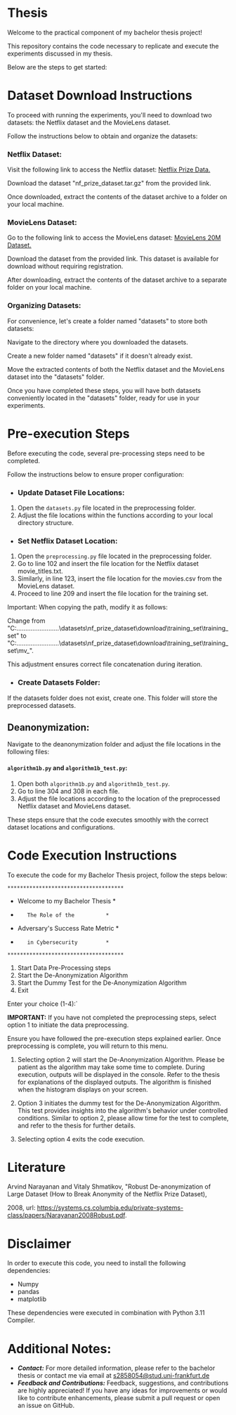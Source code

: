 # Thesis

Welcome to the practical component of my bachelor thesis project! 

This repository contains the code necessary to replicate and execute the experiments discussed in my thesis. 

Below are the steps to get started:


# Dataset Download Instructions
To proceed with running the experiments, you'll need to download two datasets: the Netflix dataset and the MovieLens dataset. 

Follow the instructions below to obtain and organize the datasets:

### Netflix Dataset:

Visit the following link to access the Netflix dataset: [Netflix Prize Data.](https://archive.org/download/nf_prize_dataset.tar)

Download the dataset "nf_prize_dataset.tar.gz" from the provided link. 

Once downloaded, extract the contents of the dataset archive to a folder on your local machine.

### MovieLens Dataset:

Go to the following link to access the MovieLens dataset: [MovieLens 20M Dataset.](https://grouplens.org/datasets/movielens/20m/)

Download the dataset from the provided link. This dataset is available for download without requiring registration.

After downloading, extract the contents of the dataset archive to a separate folder on your local machine.

### Organizing Datasets:

For convenience, let's create a folder named "datasets" to store both datasets:

Navigate to the directory where you downloaded the datasets.

Create a new folder named "datasets" if it doesn't already exist.

Move the extracted contents of both the Netflix dataset and the MovieLens dataset into the "datasets" folder.

Once you have completed these steps, you will have both datasets conveniently located in the "datasets" folder, ready for use in your experiments.

# Pre-execution Steps
Before executing the code, several pre-processing steps need to be completed. 

Follow the instructions below to ensure proper configuration:

* ### Update Dataset File Locations:
 1. Open the `datasets.py` file located in the preprocessing folder.
 2. Adjust the file locations within the functions according to your local directory structure.
* ### Set Netflix Dataset Location:
1. Open the `preprocessing.py` file located in the preprocessing folder.
2. Go to line 102 and insert the file location for the Netflix dataset movie_titles.txt.
3. Similarly, in line 123, insert the file location for the movies.csv from the MovieLens dataset.
4. Proceed to line 209 and insert the file location for the training set.

Important: When copying the path, modify it as follows: 

Change from "C:\...\...\...\...\...\...\...\...\datasets\nf_prize_dataset\download\training_set\training_set" to "C:\...\...\...\...\...\...\...\...\datasets\nf_prize_dataset\download\training_set\training_set\mv_". 

This adjustment ensures correct file concatenation during iteration.
* ### Create Datasets Folder:
If the datasets folder does not exist, create one. This folder will store the preprocessed datasets.

##  Deanonymization:
Navigate to the deanonymization folder and adjust the file locations in the following files:

#### `algorithm1b.py` and `algorithm1b_test.py`:
1. Open both `algorithm1b.py` and `algorithm1b_test.py`.
2. Go to line 304 and 308 in each file.
3. Adjust the file locations according to the location of the preprocessed Netflix dataset and MovieLens dataset.

These steps ensure that the code executes smoothly with the correct dataset locations and configurations.

# Code Execution Instructions

To execute the code for my Bachelor Thesis project, follow the steps below:

`*************************************`
*  Welcome to my Bachelor Thesis  *
*        The Role of the          *
* Adversary's Success Rate Metric *
*        in Cybersecurity         *
`*************************************`

1. Start Data Pre-Processing steps
2. Start the De-Anonymization Algorithm
3. Start the Dummy Test for the De-Anonymization Algorithm
4. Exit

Enter your choice (1-4):`

**IMPORTANT:** If you have not completed the preprocessing steps, select option 1 to initiate the data preprocessing. 

Ensure you have followed the pre-execution steps explained earlier. 
Once preprocessing is complete, you will return to this menu.

1. Selecting option 2 will start the De-Anonymization Algorithm. Please be patient as the algorithm may take some time to complete. During execution, outputs will be displayed in the console. Refer to the thesis for explanations of the displayed outputs. The algorithm is finished when the histogram displays on your screen.

2. Option 3 initiates the dummy test for the De-Anonymization Algorithm. This test provides insights into the algorithm's behavior under controlled conditions. Similar to option 2, please allow time for the test to complete, and refer to the thesis for further details.

3. Selecting option 4 exits the code execution.
# Literature
Arvind Narayanan and Vitaly Shmatikov, "Robust De-anonymization of Large Dataset (How to Break Anonymity of the Netflix Prize Dataset), 

2008, url: https://systems.cs.columbia.edu/private-systems-class/papers/Narayanan2008Robust.pdf.


# Disclaimer
In order to execute this code, you need to install the following dependencies:

* Numpy
* pandas
* matplotlib

These dependencies were executed in combination with Python 3.11 Compiler.


# Additional Notes:
* **_Contact:_** For more detailed information, please refer to the bachelor thesis or contact me via email at s2858054@stud.uni-frankfurt.de
* **_Feedback and Contributions:_** Feedback, suggestions, and contributions are highly appreciated! 
If you have any ideas for improvements or would like to contribute enhancements, please submit a pull request or open an issue on GitHub.